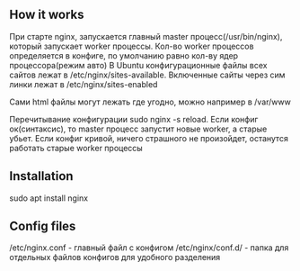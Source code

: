## How it works
При старте nginx, запускается главный master процесс(/usr/bin/nginx), который запускает worker процессы. Кол-во worker процессов определяется в конфиге, по умолчанию равно кол-ву ядер процессора(режим авто)
В  Ubuntu конфигурационные файлы всех сайтов лежат в /etc/nginx/sites-available. Включенные сайты через сим линки лежат в /etc/nginx/sites-enabled

Сами html файлы могут лежать где угодно, можно например в /var/www

Перечитывание конфигурации sudo nginx -s reload. Если конфиг ок(синтаксис), то master процесс запустит новые worker, а старые убьет. 
Если конфиг кривой, ничего страшного не произойдет, останутся работать старые worker процессы 


## Installation
sudo apt install nginx

## Config files
/etc/nginx.conf - главный файл с конфигом
/etc/nginx/conf.d/  - папка для отдельных файлов конфигов для удобного разделения
